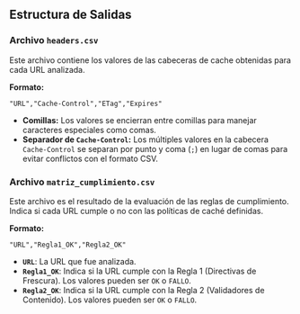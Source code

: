 ## Estructura de Salidas

### Archivo `headers.csv`

Este archivo contiene los valores de las cabeceras de cache obtenidas para cada URL analizada.

**Formato:**
```csv
"URL","Cache-Control","ETag","Expires"
```
- **Comillas:** Los valores se encierran entre comillas para manejar caracteres especiales como comas.
- **Separador de `Cache-Control`:** Los múltiples valores en la cabecera `Cache-Control` se separan por punto y coma (`;`) en lugar de comas para evitar conflictos con el formato CSV.

### Archivo `matriz_cumplimiento.csv`

Este archivo es el resultado de la evaluación de las reglas de cumplimiento. Indica si cada URL cumple o no con las políticas de caché definidas.

**Formato:**
```csv
"URL","Regla1_OK","Regla2_OK"
```
- **`URL`**: La URL que fue analizada.
- **`Regla1_OK`**: Indica si la URL cumple con la Regla 1 (Directivas de Frescura). Los valores pueden ser `OK` o `FALLO`.
- **`Regla2_OK`**: Indica si la URL cumple con la Regla 2 (Validadores de Contenido). Los valores pueden ser `OK` o `FALLO`.